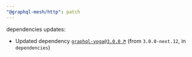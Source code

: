 ```yaml
---
"@graphql-mesh/http": patch
---
```

dependencies updates:
  - Updated dependency [`graphql-yoga@3.0.0` ↗︎](https://www.npmjs.com/package/graphql-yoga/v/3.0.0) (from `3.0.0-next.12`, in `dependencies`)
